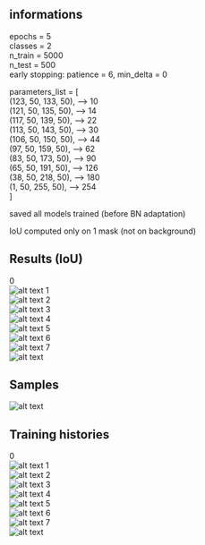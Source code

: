 ## informations

epochs = 5 \
classes = 2 \
n_train = 5000 \
n_test = 500 \
early stopping: patience = 6, min_delta = 0

parameters_list = [ \
(123, 50, 133, 50), --> 10 \
(121, 50, 135, 50), --> 14 \
(117, 50, 139, 50), --> 22 \
(113, 50, 143, 50), --> 30 \
(106, 50, 150, 50), --> 44 \
(97,  50, 159, 50), --> 62 \
(83,  50, 173, 50), --> 90 \
(65,  50, 191, 50), --> 126 \
(38,  50, 218, 50), --> 180 \
(1,   50, 255, 50), --> 254 \
]

saved all models trained (before BN adaptation)

IoU computed only on 1 mask (not on background)

## Results (IoU)
0 \
 ![alt text](https://github.com/MarcoFurlan99/IoU_graph_3d/blob/master/graphs_2d/iteration0.png?raw=true)
1 \
 ![alt text](https://github.com/MarcoFurlan99/IoU_graph_3d/blob/master/graphs_2d/iteration1.png?raw=true)
2 \
 ![alt text](https://github.com/MarcoFurlan99/IoU_graph_3d/blob/master/graphs_2d/iteration2.png?raw=true)
3 \
 ![alt text](https://github.com/MarcoFurlan99/IoU_graph_3d/blob/master/graphs_2d/iteration3.png?raw=true)
4 \
 ![alt text](https://github.com/MarcoFurlan99/IoU_graph_3d/blob/master/graphs_2d/iteration4.png?raw=true)
5 \
 ![alt text](https://github.com/MarcoFurlan99/IoU_graph_3d/blob/master/graphs_2d/iteration5.png?raw=true)
6 \
 ![alt text](https://github.com/MarcoFurlan99/IoU_graph_3d/blob/master/graphs_2d/iteration6.png?raw=true)
7 \
 ![alt text](https://github.com/MarcoFurlan99/IoU_graph_3d/blob/master/graphs_2d/iteration7.png?raw=true)

## Samples

 ![alt text](https://github.com/MarcoFurlan99/IoU_graph_3d/blob/master/graphs_2d/samples.png?raw=true)
 
## Training histories
 
 0 \
  ![alt text](https://github.com/MarcoFurlan99/IoU_graph_3d/blob/master/graphs_2d/training_histories/training_history0.png?raw=true)
 1 \
  ![alt text](https://github.com/MarcoFurlan99/IoU_graph_3d/blob/master/graphs_2d/training_histories/training_history1.png?raw=true)
 2 \
  ![alt text](https://github.com/MarcoFurlan99/IoU_graph_3d/blob/master/graphs_2d/training_histories/training_history2.png?raw=true)
 3 \
  ![alt text](https://github.com/MarcoFurlan99/IoU_graph_3d/blob/master/graphs_2d/training_histories/training_history3.png?raw=true)
 4 \
  ![alt text](https://github.com/MarcoFurlan99/IoU_graph_3d/blob/master/graphs_2d/training_histories/training_history4.png?raw=true)
 5 \
  ![alt text](https://github.com/MarcoFurlan99/IoU_graph_3d/blob/master/graphs_2d/training_histories/training_history5.png?raw=true)
 6 \
  ![alt text](https://github.com/MarcoFurlan99/IoU_graph_3d/blob/master/graphs_2d/training_histories/training_history6.png?raw=true)
 7 \
  ![alt text](https://github.com/MarcoFurlan99/IoU_graph_3d/blob/master/graphs_2d/training_histories/training_history7.png?raw=true)
  
  
